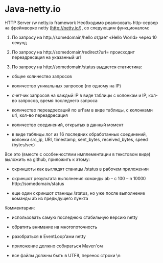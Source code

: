 # Java-netty.io
HTTP Server /w netty.io framework
Необходимо реализовать http-сервер на фреймворке netty
(http://netty.io/), со следующим функционалом:

1. По запросу на http://somedomain/hello отдает «Hello World» через 10 секунд

2. По запросу на http://somedomain/redirect?url=<url> происходит
переадресация на указанный url

3. По запросу на http://somedomain/status выдается статистика:

 - общее количество запросов

 - количество уникальных запросов (по одному на IP)

 - счетчик запросов на каждый IP в виде таблицы с колонкам и IP,
кол-во запросов, время последнего запроса

 - количество переадресаций по url'ам  в виде таблицы, с колонками
url, кол-во переадресация

 - количество соединений, открытых в данный момент

 - в виде таблицы лог из 16 последних обработанных соединений, колонки
src_ip, URI, timestamp,  sent_bytes, received_bytes, speed (bytes/sec)



Все это (вместе с особенностями имплементации в текстовом виде)
выложить на github, приложить к этому:

 - скриншоты как выглядят станицы /status в рабочем приложении

 - скриншот результата выполнения команды ab – c 100 – n 10000
http://somedomain/status

 - еще один скриншот станицы /status, но уже после выполнение команды
ab из предыдущего пункта





Комментарии:

 - использовать самую последнюю стабильную версию netty

 - обратить внимание на многопоточность

 - разобраться в EventLoop’ами netty

 - приложение должно собираться Maven'ом

 - все файлы должны быть в UTF8, перенос строки \n
